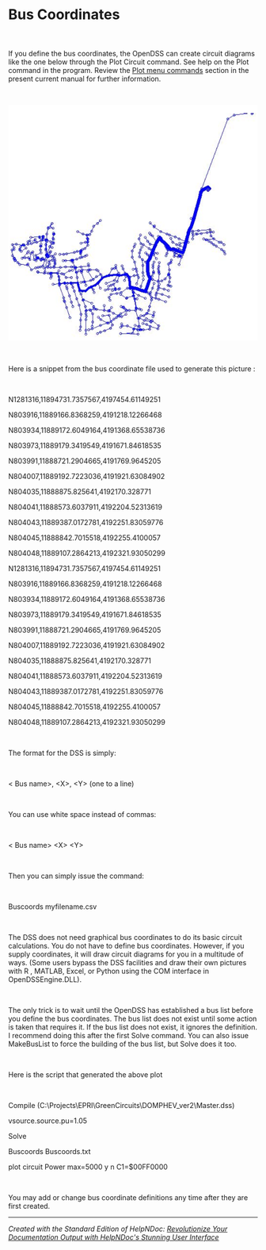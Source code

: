 # Bus Coordinates

\
\
If you define the bus coordinates, the OpenDSS can create circuit diagrams like the one below through the Plot Circuit command. See help on the Plot command in the program. Review the [Plot menu commands](<Plot.md>) section in the present current manual for further information.

&nbsp;

![Image](<lib/NewItem34.png>)

&nbsp;

Here is a snippet from the bus coordinate file used to generate this picture :

&nbsp;

N1281316,11894731.7357567,4197454.61149251

N803916,11889166.8368259,4191218.12266468

N803934,11889172.6049164,4191368.65538736

N803973,11889179.3419549,4191671.84618535

N803991,11888721.2904665,4191769.9645205

N804007,11889192.7223036,4191921.63084902

N804035,11888875.825641,4192170.328771

N804041,11888573.6037911,4192204.52313619

N804043,11889387.0172781,4192251.83059776

N804045,11888842.7015518,4192255.4100057

N804048,11889107.2864213,4192321.93050299

N1281316,11894731.7357567,4197454.61149251

N803916,11889166.8368259,4191218.12266468

N803934,11889172.6049164,4191368.65538736

N803973,11889179.3419549,4191671.84618535

N803991,11888721.2904665,4191769.9645205

N804007,11889192.7223036,4191921.63084902

N804035,11888875.825641,4192170.328771

N804041,11888573.6037911,4192204.52313619

N804043,11889387.0172781,4192251.83059776

N804045,11888842.7015518,4192255.4100057

N804048,11889107.2864213,4192321.93050299

&nbsp;

The format for the DSS is simply:

&nbsp;

\< Bus name\>, \<X\>, \<Y\> (one to a line)

&nbsp;

You can use white space instead of commas:

&nbsp;

\< Bus name\> \<X\> \<Y\>

&nbsp;

Then you can simply issue the command:

&nbsp;

Buscoords myfilename.csv

&nbsp;

The DSS does not need graphical bus coordinates to do its basic circuit calculations. You do not have to define bus coordinates. However, if you supply coordinates, it will draw circuit diagrams for you in a multitude of ways. (Some users bypass the DSS facilities and draw their own pictures with R , MATLAB, Excel, or Python using the COM interface in OpenDSSEngine.DLL).

&nbsp;

The only trick is to wait until the OpenDSS has established a bus list before you define the bus coordinates. The bus list does not exist until some action is taken that requires it. If the bus list does not exist, it ignores the definition. I recommend doing this after the first Solve command. You can also issue MakeBusList to force the building of the bus list, but Solve does it too.

&nbsp;

Here is the script that generated the above plot

&nbsp;

Compile (C:\\Projects\\EPRI\\GreenCircuits\\DOMPHEV\_ver2\\Master.dss)

vsource.source.pu=1.05

Solve

Buscoords Buscoords.txt

plot circuit Power max=5000 y n C1=$00FF0000

&nbsp;

You may add or change bus coordinate definitions any time after they are first created.


***
_Created with the Standard Edition of HelpNDoc: [Revolutionize Your Documentation Output with HelpNDoc's Stunning User Interface](<https://www.helpndoc.com/feature-tour/stunning-user-interface/>)_
